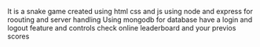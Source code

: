 It is a snake game created using html css and js
 using node and  express for roouting and server handling 
Using mongodb for database
have a login and logout feature 
and controls
check online  leaderboard 
and your previos scores 
